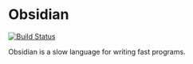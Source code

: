 # Obsidian

[![Build Status](https://travis-ci.org/agajews/Obsidian.svg?branch=master)](https://travis-ci.org/agajews/Obsidian)

<!--- Logo image goes here -->

Obsidian is a slow language for writing fast programs.
